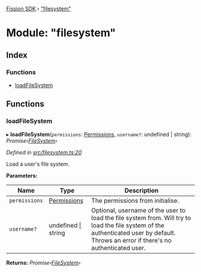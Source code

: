 [Fission SDK](../README.md) › ["filesystem"](_filesystem_.md)

# Module: "filesystem"

## Index

### Functions

* [loadFileSystem](_filesystem_.md#loadfilesystem)

## Functions

###  loadFileSystem

▸ **loadFileSystem**(`permissions`: [Permissions](_ucan_permissions_.md#permissions), `username?`: undefined | string): *Promise‹[FileSystem](../classes/_fs_filesystem_.filesystem.md)›*

*Defined in [src/filesystem.ts:20](https://github.com/fission-suite/webnative/blob/3b06253/src/filesystem.ts#L20)*

Load a user's file system.

**Parameters:**

Name | Type | Description |
------ | ------ | ------ |
`permissions` | [Permissions](_ucan_permissions_.md#permissions) | The permissions from initialise. |
`username?` | undefined &#124; string | Optional, username of the user to load the file system from.                 Will try to load the file system of the authenticated user                 by default. Throws an error if there's no authenticated user.  |

**Returns:** *Promise‹[FileSystem](../classes/_fs_filesystem_.filesystem.md)›*
